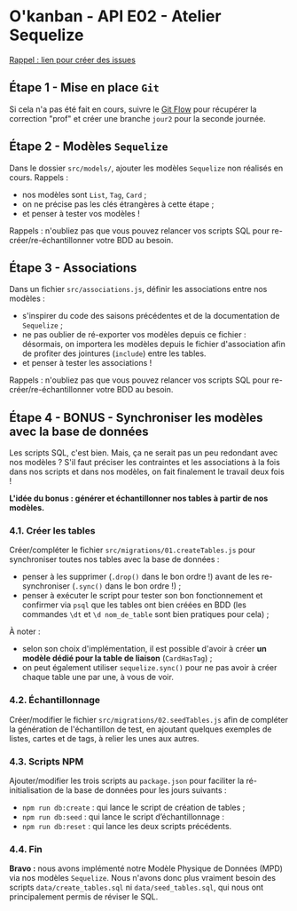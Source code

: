 # O'kanban - API E02 - Atelier Sequelize

[Rappel : lien pour créer des issues](https://github.com/O-clock-quesadillas/Soutien-ateliers/issues)

## Étape 1 - Mise en place `Git`

Si cela n'a pas été fait en cours, suivre le [Git Flow](../resources/fiches/gitflow.md) pour récupérer la correction "prof" et créer une branche `jour2` pour la seconde journée.

## Étape 2 - Modèles `Sequelize`

Dans le dossier `src/models/`, ajouter les modèles `Sequelize` non réalisés en cours. Rappels :

- nos modèles sont `List`, `Tag`, `Card` ;
- on ne précise pas les clés étrangères à cette étape ;
- et penser à tester vos modèles !

Rappels : n'oubliez pas que vous pouvez relancer vos scripts SQL pour re-créer/re-échantillonner votre BDD au besoin.

## Étape 3 - Associations

Dans un fichier `src/associations.js`, définir les associations entre nos modèles :

- s'inspirer du code des saisons précédentes et de la documentation de `Sequelize` ;
- ne pas oublier de ré-exporter vos modèles depuis ce fichier : désormais, on importera les modèles depuis le fichier d'association afin de profiter des jointures (`include`) entre les tables.
- et penser à tester les associations !

Rappels : n'oubliez pas que vous pouvez relancer vos scripts SQL pour re-créer/re-échantillonner votre BDD au besoin.

## Étape 4 - BONUS - Synchroniser les modèles avec la base de données

Les scripts SQL, c'est bien. Mais, ça ne serait pas un peu redondant avec nos modèles ? S'il faut préciser les contraintes et les associations à la fois dans nos scripts et dans nos modèles, on fait finalement le travail deux fois !

**L'idée du bonus : générer et échantillonner nos tables à partir de nos modèles.**

### 4.1. Créer les tables

Créer/compléter le fichier `src/migrations/01.createTables.js` pour synchroniser toutes nos tables avec la base de données :

- penser à les supprimer (`.drop()` dans le bon ordre !) avant de les re-synchroniser (`.sync()` dans le bon ordre !) ;
- penser à exécuter le script pour tester son bon fonctionnement et confirmer via `psql` que les tables ont bien créées en BDD (les commandes `\dt` et `\d nom_de_table` sont bien pratiques pour cela) ;

À noter :

- selon son choix d'implémentation, il est possible d'avoir à créer **un modèle dédié pour la table de liaison** (`CardHasTag`) ;
- on peut également utiliser `sequelize.sync()` pour ne pas avoir à créer chaque table une par une, à vous de voir.

### 4.2. Échantillonnage

Créer/modifier le fichier `src/migrations/02.seedTables.js` afin de compléter la génération de l'échantillon de test, en ajoutant quelques exemples de listes, cartes et de tags, à relier les unes aux autres.

### 4.3. Scripts NPM

Ajouter/modifier les trois scripts au `package.json` pour faciliter la ré-initialisation de la base de données pour les jours suivants :

- `npm run db:create` : qui lance le script de création de tables ;
- `npm run db:seed` : qui lance le script d’échantillonnage :
- `npm run db:reset` : qui lance les deux scripts précédents.

### 4.4. Fin

**Bravo :** nous avons implémenté notre Modèle Physique de Données (MPD) via nos modèles `Sequelize`. Nous n'avons donc plus vraiment besoin des scripts `data/create_tables.sql` ni `data/seed_tables.sql`, qui nous ont principalement permis de réviser le SQL.

